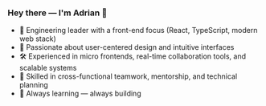 ### Hey there — I'm Adrian 👋

- 🔧 Engineering leader with a front-end focus (React, TypeScript, modern web stack)
- 🎯 Passionate about user-centered design and intuitive interfaces
- 🛠️ Experienced in micro frontends, real-time collaboration tools, and scalable systems
- 🤝 Skilled in cross-functional teamwork, mentorship, and technical planning
- 🌱 Always learning — always building
